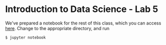 # Introduction to Data Science - Lab 5

We've prepared a notebook for the rest of this class, which you can access [here](lab-5.ipynb). Change to the appropriate directory, and run

```
$ jupyter notebook
```